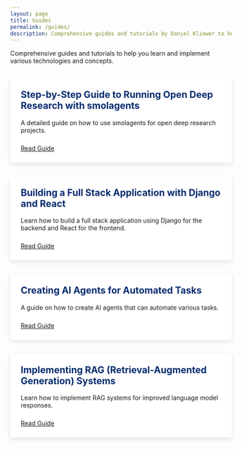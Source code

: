 ```yaml
---
layout: page
title: Guides
permalink: /guides/
description: Comprehensive guides and tutorials by Daniel Kliewer to help you learn and implement various technologies and concepts.
---
```


Comprehensive guides and tutorials to help you learn and implement various technologies and concepts.

<div class="guides-list">
  <div class="guide-item">
    <h2>Step-by-Step Guide to Running Open Deep Research with smolagents</h2>
    <p>A detailed guide on how to use smolagents for open deep research projects.</p>
    <a href="/2025/02/05/Ollama-Smolagents-Open-Deep-Research.html" class="button">Read Guide</a>
  </div>
  
  <div class="guide-item">
    <h2>Building a Full Stack Application with Django and React</h2>
    <p>Learn how to build a full stack application using Django for the backend and React for the frontend.</p>
    <a href="/2024/10/18/Building-a-full-stack-application-with-django-and-react.html" class="button">Read Guide</a>
  </div>
  
  <div class="guide-item">
    <h2>Creating AI Agents for Automated Tasks</h2>
    <p>A guide on how to create AI agents that can automate various tasks.</p>
    <a href="/2024/10/30/Creating-AI-Agents.html" class="button">Read Guide</a>
  </div>
  
  <div class="guide-item">
    <h2>Implementing RAG (Retrieval-Augmented Generation) Systems</h2>
    <p>Learn how to implement RAG systems for improved language model responses.</p>
    <a href="/2024/12/01/Basic-RAG.html" class="button">Read Guide</a>
  </div>
</div>

<style>
  .guides-list {
    margin: 2rem 0;
  }
  
  .guide-item {
    background-color: #fff;
    border-radius: 4px;
    padding: 1.5rem;
    margin-bottom: 2rem;
    box-shadow: 0 4px 12px rgba(0,0,0,0.1);
    transition: transform 0.3s ease, box-shadow 0.3s ease;
  }
  
  .guide-item:hover {
    transform: translateY(-5px);
    box-shadow: 0 8px 24px rgba(0,0,0,0.15);
  }
  
  .guide-item h2 {
    margin-top: 0;
    color: #042b6e;
  }
  
  .guide-item p {
    margin-bottom: 1.5rem;
  }
</style>
